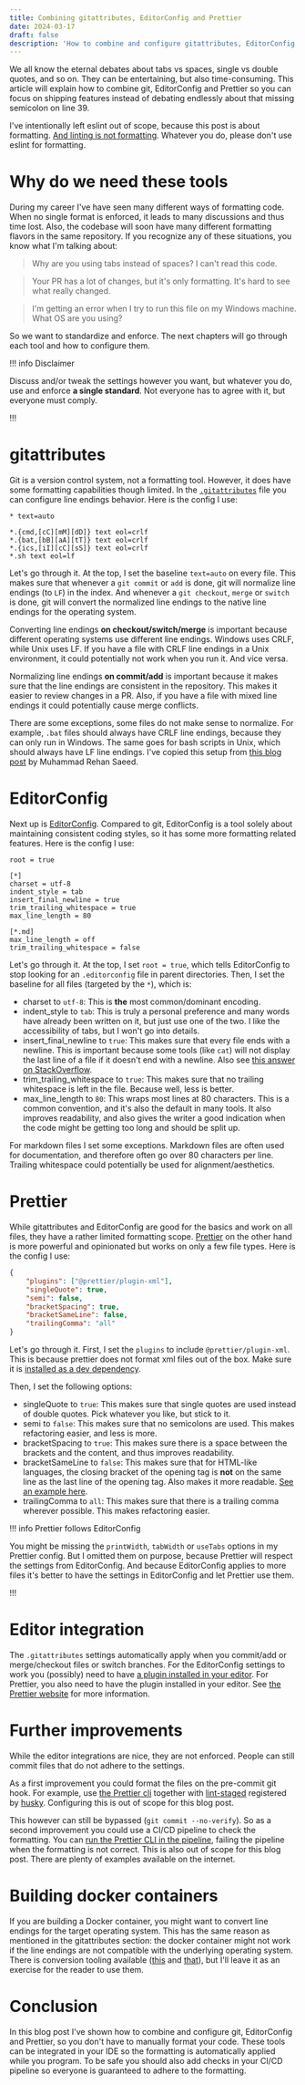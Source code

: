 ```yaml
---
title: Combining gitattributes, EditorConfig and Prettier
date: 2024-03-17
draft: false
description: 'How to combine and configure gitattributes, EditorConfig and Prettier in a project.'
---
```


We all know the eternal debates about tabs vs spaces, single vs double quotes, and so on. They can be entertaining, but also time-consuming.
This article will explain how to combine git, EditorConfig and Prettier so you can focus on shipping features instead of debating endlessly
about that missing semicolon on line 39.

I've intentionally left eslint out of scope, because this post is about formatting.
[And linting is not formatting](https://www.joshuakgoldberg.com/blog/you-probably-dont-need-eslint-config-prettier-or-eslint-plugin-prettier/).
Whatever you do, please don't use eslint for formatting.

# Why do we need these tools

During my career I've have seen many different ways of formatting code. When no single format is enforced, it leads to many discussions and
thus time lost. Also, the codebase will soon have many different formatting flavors in the same repository. If you recognize any of these
situations, you know what I'm talking about:

> Why are you using tabs instead of spaces? I can't read this code.

> Your PR has a lot of changes, but it's only formatting. It's hard to see what really changed.

> I'm getting an error when I try to run this file on my Windows machine. What OS are you using?

So we want to standardize and enforce. The next chapters will go through each tool and how to configure them.

!!! info Disclaimer

Discuss and/or tweak the settings however you want, but whatever you do, use and enforce **a single standard**. Not everyone has to agree
with it, but everyone must comply.

!!!

# gitattributes

Git is a version control system, not a formatting tool. However, it does have some formatting capabilities though limited. In the
[`.gitattributes`](https://git-scm.com/docs/gitattributes) file you can configure line endings behavior. Here is the config I use:

```text
* text=auto

*.{cmd,[cC][mM][dD]} text eol=crlf
*.{bat,[bB][aA][tT]} text eol=crlf
*.{ics,[iI][cC][sS]} text eol=crlf
*.sh text eol=lf
```

Let's go through it. At the top, I set the baseline `text=auto` on every file. This makes sure that whenever a `git commit` or `add` is
done, git will normalize line endings (to `LF`) in the index. And whenever a `git checkout`, `merge` or `switch` is done, git will convert
the normalized line endings to the native line endings for the operating system.

Converting line endings **on checkout/switch/merge** is important because different operating systems use different line endings. Windows
uses CRLF, while Unix uses LF. If you have a file with CRLF line endings in a Unix environment, it could potentially not work when you run
it. And vice versa.

Normalizing line endings **on commit/add** is important because it makes sure that the line endings are consistent in the repository. This
makes it easier to review changes in a PR. Also, if you have a file with mixed line endings it could potentially cause merge conflicts.

There are some exceptions, some files do not make sense to normalize. For example, `.bat` files should always have CRLF line endings,
because they can only run in Windows. The same goes for bash scripts in Unix, which should always have LF line endings. I've copied this
setup from [this blog post](https://rehansaeed.com/gitattributes-best-practices/) by Muhammad Rehan Saeed.

# EditorConfig

Next up is [EditorConfig](https://editorconfig.org/). Compared to git, EditorConfig is a tool solely about maintaining consistent coding
styles, so it has some more formatting related features. Here is the config I use:

```text
root = true

[*]
charset = utf-8
indent_style = tab
insert_final_newline = true
trim_trailing_whitespace = true
max_line_length = 80

[*.md]
max_line_length = off
trim_trailing_whitespace = false
```

Let's go through it. At the top, I set `root = true`, which tells EditorConfig to stop looking for an `.editorconfig` file in parent
directories. Then, I set the baseline for all files (targeted by the `*`), which is:

- charset to `utf-8`: This is **the** most common/dominant encoding.
- indent_style to `tab`: This is truly a personal preference and many words have already been written on it, but just use one of the two. I
  like the accessibility of tabs, but I won't go into details.
- insert_final_newline to `true`: This makes sure that every file ends with a newline. This is important because some tools (like `cat`)
  will not display the last line of a file if it doesn't end with a newline. Also see
  [this answer on StackOverflow](https://stackoverflow.com/a/729795/5475829).
- trim_trailing_whitespace to `true`: This makes sure that no trailing whitespace is left in the file. Because well, less is better.
- max_line_length to `80`: This wraps most lines at 80 characters. This is a common convention, and it's also the default in many tools. It
  also improves readability, and also gives the writer a good indication when the code might be getting too long and should be split up.

For markdown files I set some exceptions. Markdown files are often used for documentation, and therefore often go over 80 characters per
line. Trailing whitespace could potentially be used for alignment/aesthetics.

# Prettier

While gitattributes and EditorConfig are good for the basics and work on all files, they have a rather limited formatting scope.
[Prettier](https://prettier.io/docs/en/configuration.html) on the other hand is more powerful and opinionated but works on only a few file
types. Here is the config I use:

```json
{
	"plugins": ["@prettier/plugin-xml"],
	"singleQuote": true,
	"semi": false,
	"bracketSpacing": true,
	"bracketSameLine": false,
	"trailingComma": "all"
}
```

Let's go through it. First, I set the `plugins` to include `@prettier/plugin-xml`. This is because prettier does not format xml files out of
the box. Make sure it is [installed as a dev dependency](https://www.npmjs.com/package/@prettier/plugin-xml).

Then, I set the following options:

- singleQuote to `true`: This makes sure that single quotes are used instead of double quotes. Pick whatever you like, but stick to it.
- semi to `false`: This makes sure that no semicolons are used. This makes refactoring easier, and less is more.
- bracketSpacing to `true`: This makes sure there is a space between the brackets and the content, and thus improves readability.
- bracketSameLine to `false`: This makes sure that for HTML-like languages, the closing bracket of the opening tag is **not** on the same
  line as the last line of the opening tag. Also makes it more readable.
  [See an example here](https://prettier.io/docs/en/options.html#bracket-line).
- trailingComma to `all`: This makes sure that there is a trailing comma wherever possible. This makes refactoring easier.

!!! info Prettier follows EditorConfig

You might be missing the `printWidth`, `tabWidth` or `useTabs` options in my Prettier config. But I omitted them on purpose, because
Prettier will respect the settings from EditorConfig. And because EditorConfig applies to more files it's better to have the settings in
EditorConfig and let Prettier use them.

!!!

# Editor integration

The `.gitattributes` settings automatically apply when you commit/add or merge/checkout files or switch branches. For the EditorConfig
settings to work you (possibly) need to have [a plugin installed in your editor](https://editorconfig.org/). For Prettier, you also need to
have the plugin installed in your editor. See [the Prettier website](https://prettier.io/docs/en/editors.html) for more information.

# Further improvements

While the editor integrations are nice, they are not enforced. People can still commit files that do not adhere to the settings.

As a first improvement you could format the files on the pre-commit git hook. For example, use
[the Prettier cli](https://prettier.io/docs/en/cli) together with [lint-staged](https://www.npmjs.com/package/lint-staged) registered by
[husky](https://typicode.github.io/husky/). Configuring this is out of scope for this blog post.

This however can still be bypassed (`git commit --no-verify`). So as a second improvement you could use a CI/CD pipeline to check the
formatting. You can [run the Prettier CLI in the pipeline](https://prettier.io/docs/en/cli#--check), failing the pipeline when the
formatting is not correct. This is also out of scope for this blog post. There are plenty of examples available on the internet.

# Building docker containers

If you are building a Docker container, you might want to convert line endings for the target operating system. This has the same reason as
mentioned in the gitattributes section: the docker container might not work if the line endings are not compatible with the underlying
operating system. There is conversion tooling available ([this](https://linux.die.net/man/1/unix2dos) and
[that](https://linux.die.net/man/1/dos2unix)), but I'll leave it as an exercise for the reader to use them.

# Conclusion

In this blog post I've shown how to combine and configure git, EditorConfig and Prettier, so you don't have to manually format your code.
These tools can be integrated in your IDE so the formatting is automatically applied while you program. To be safe you should also add
checks in your CI/CD pipeline so everyone is guaranteed to adhere to the formatting.
